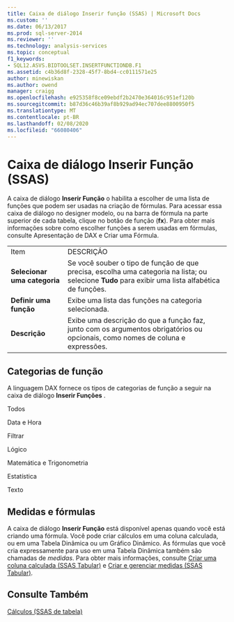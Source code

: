 ```yaml
---
title: Caixa de diálogo Inserir função (SSAS) | Microsoft Docs
ms.custom: ''
ms.date: 06/13/2017
ms.prod: sql-server-2014
ms.reviewer: ''
ms.technology: analysis-services
ms.topic: conceptual
f1_keywords:
- SQL12.ASVS.BIDTOOLSET.INSERTFUNCTIONDB.F1
ms.assetid: c4b36d8f-2328-45f7-8bd4-cc0111571e25
author: minewiskan
ms.author: owend
manager: craigg
ms.openlocfilehash: e925358f8ce09ebdf2b2470e364016c951ef120b
ms.sourcegitcommit: b87d36c46b39af8b929ad94ec707dee8800950f5
ms.translationtype: MT
ms.contentlocale: pt-BR
ms.lasthandoff: 02/08/2020
ms.locfileid: "66080406"
---
```

# <a name="insert-function-dialog-box-ssas"></a>Caixa de diálogo Inserir Função (SSAS)
  A caixa de diálogo **Inserir Função** o habilita a escolher de uma lista de funções que podem ser usadas na criação de fórmulas. Para acessar essa caixa de diálogo no designer modelo, ou na barra de fórmula na parte superior de cada tabela, clique no botão de função (**fx**). Para obter mais informações sobre como escolher funções a serem usadas em fórmulas, consulte Apresentação de DAX e Criar uma Fórmula.  
  
|||  
|-|-|  
|Item|DESCRIÇÃO|  
|**Selecionar uma categoria**|Se você souber o tipo de função de que precisa, escolha uma categoria na lista; ou selecione **Tudo** para exibir uma lista alfabética de funções.|  
|**Definir uma função**|Exibe uma lista das funções na categoria selecionada.|  
|**Descrição**|Exibe uma descrição do que a função faz, junto com os argumentos obrigatórios ou opcionais, como nomes de coluna e expressões.|  
  
## <a name="function-categories"></a>Categorias de função  
 A linguagem DAX fornece os tipos de categorias de função a seguir na caixa de diálogo **Inserir Funções** .  
  
 Todos  
  
 Data e Hora  
  
 Filtrar  
  
 Lógico  
  
 Matemática e Trigonometria  
  
 Estatística  
  
 Texto  
  
## <a name="measures-and-formulas"></a>Medidas e fórmulas  
 A caixa de diálogo **Inserir Função** está disponível apenas quando você está criando uma fórmula. Você pode criar cálculos em uma coluna calculada, ou em uma Tabela Dinâmica ou um Gráfico Dinâmico. As fórmulas que você cria expressamente para uso em uma Tabela Dinâmica também são chamadas de *medidas*. Para obter mais informações, consulte [Criar uma coluna calculada &#40;SSAS Tabular&#41;](tabular-models/ssas-calculated-columns-create-a-calculated-column.md) e [Criar e gerenciar medidas &#40;SSAS Tabular&#41;](tabular-models/measures-ssas-tabular.md).  
  
## <a name="see-also"></a>Consulte Também  
 [Cálculos &#40;SSAS de tabela&#41;](tabular-models/calculations-ssas-tabular.md)  
  
  
